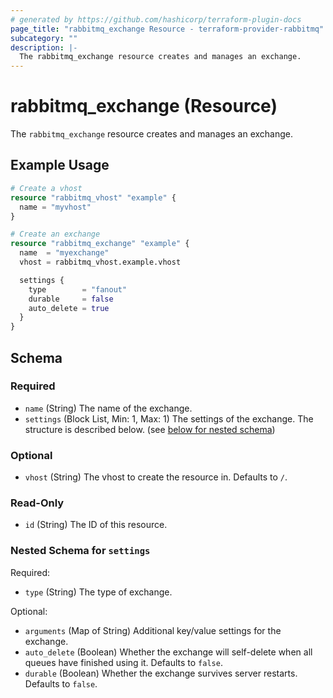 ```yaml
---
# generated by https://github.com/hashicorp/terraform-plugin-docs
page_title: "rabbitmq_exchange Resource - terraform-provider-rabbitmq"
subcategory: ""
description: |-
  The rabbitmq_exchange resource creates and manages an exchange.
---
```


# rabbitmq_exchange (Resource)

The `rabbitmq_exchange` resource creates and manages an exchange.

## Example Usage

```terraform
# Create a vhost
resource "rabbitmq_vhost" "example" {
  name = "myvhost"
}

# Create an exchange
resource "rabbitmq_exchange" "example" {
  name  = "myexchange"
  vhost = rabbitmq_vhost.example.vhost

  settings {
    type        = "fanout"
    durable     = false
    auto_delete = true
  }
}
```

<!-- schema generated by tfplugindocs -->
## Schema

### Required

- `name` (String) The name of the exchange.
- `settings` (Block List, Min: 1, Max: 1) The settings of the exchange. The structure is described below. (see [below for nested schema](#nestedblock--settings))

### Optional

- `vhost` (String) The vhost to create the resource in. Defaults to `/`.

### Read-Only

- `id` (String) The ID of this resource.

<a id="nestedblock--settings"></a>
### Nested Schema for `settings`

Required:

- `type` (String) The type of exchange.

Optional:

- `arguments` (Map of String) Additional key/value settings for the exchange.
- `auto_delete` (Boolean) Whether the exchange will self-delete when all queues have finished using it. Defaults to `false`.
- `durable` (Boolean) Whether the exchange survives server restarts. Defaults to `false`.
